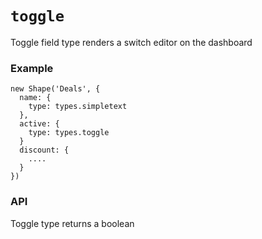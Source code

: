 `toggle`
=======

Toggle field type renders a switch editor on the dashboard

### Example
```
new Shape('Deals', {
  name: {
    type: types.simpletext
  },
  active: {
    type: types.toggle
  }
  discount: {
    ....
  }
})
```

### API
Toggle type returns a boolean
